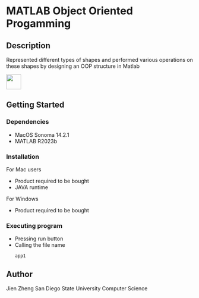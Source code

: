 # MATLAB Object Oriented Progamming

## Description

Represented different types of shapes and performed various operations on these shapes by designing an OOP structure in Matlab

<code><img height="40" src="https://upload.wikimedia.org/wikipedia/commons/2/21/Matlab_Logo.png"></code>

## Getting Started

### Dependencies

* MacOS Sonoma 14.2.1
* MATLAB R2023b

### Installation

For Mac users
* Product required to be bought
* JAVA runtime

For Windows
* Product required to be bought

### Executing program

* Pressing run button
* Calling the file name
  ```
  app1
  ```

## Author

Jien Zheng
San Diego State University Computer Science
